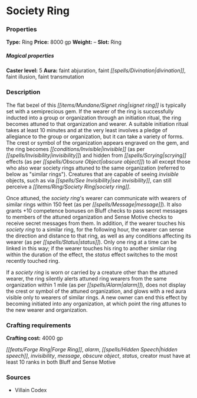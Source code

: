 ﻿---
Title: "Society Ring"
Type: "Ring"
Price: "8000 gp"
Weight: "–"
Slot: "Ring"
Caster level: "5"
Aura: "faint abjuration, faint divination, faint illusion, faint transmutation"
Description: |
  "The flat bezel of this signet ring is typically set with a semiprecious gem. If the wearer of the ring is successfully inducted into a group or organization through an initiation ritual, the ring becomes attuned to that organization and wearer. A suitable initiation ritual takes at least 10 minutes and at the very least involves a pledge of allegiance to the group or organization, but it can take a variety of forms. The crest or symbol of the organization appears engraved on the gem, and the ring becomes invisible (as per _invisibility_) and hidden from scrying effects (as per _obscure object_) to all except those who also wear _society rings_ attuned to the same organization (referred to below as "similar rings"). Creatures that are capable of seeing invisible objects, such as via _see invisibility_, can still perceive a _society ring_.
  Once attuned, the _society ring's_ wearer can communicate with wearers of similar rings within 150 feet (as per _message_). It also grants +10 competence bonuses on Bluff checks to pass secret messages to members of the attuned organization and Sense Motive checks to receive secret messages from them. In addition, if the wearer touches his _society ring_ to a similar ring, for the following hour, the wearer can sense the direction and distance to that ring, as well as any conditions affecting its wearer (as per _status_). Only one ring at a time can be linked in this way; if the wearer touches his ring to another similar ring within the duration of the effect, the _status_ effect switches to the most recently touched ring.
  If a _society ring_ is worn or carried by a creature other than the attuned wearer, the ring silently alerts attuned ring wearers from the same organization within 1 mile (as per _alarm_), does not display the crest or symbol of the attuned organization, and glows with a red aura visible only to wearers of similar rings. A new owner can end this effect by becoming initiated into any organization, at which point the ring attunes to the new wearer and organization."
Crafting cost: "4000 gp"
Sources: "['Villain Codex']"
---

# Society Ring

### Properties

**Type:** Ring **Price:** 8000 gp **Weight:** – **Slot:** Ring

##### Magical properties

**Caster level:** 5 **Aura:** faint abjuration, faint _[[spells/Divination|divination]]_, faint illusion, faint transmutation

### Description

The flat bezel of this _[[items/Mundane/Signet ring|signet ring]]_ is typically set with a semiprecious gem. If the wearer of the ring is successfully inducted into a group or organization through an initiation ritual, the ring becomes attuned to that organization and wearer. A suitable initiation ritual takes at least 10 minutes and at the very least involves a pledge of allegiance to the group or organization, but it can take a variety of forms. The crest or symbol of the organization appears engraved on the gem, and the ring becomes _[[conditions/Invisible|invisible]]_ (as per _[[spells/Invisibility|invisibility]]_) and hidden from _[[spells/Scrying|scrying]]_ effects (as per _[[spells/Obscure Object|obscure object]]_) to all except those who also wear society rings attuned to the same organization (referred to below as "similar rings"). Creatures that are capable of seeing _invisible_ objects, such as via _[[spells/See Invisibility|see invisibility]]_, can still perceive a _[[items/Ring/Society Ring|society ring]]_.

Once attuned, the _society ring_'s wearer can communicate with wearers of similar rings within 150 feet (as per _[[spells/Message|message]]_). It also grants +10 competence bonuses on Bluff checks to pass secret messages to members of the attuned organization and Sense Motive checks to receive secret messages from them. In addition, if the wearer touches his _society ring_ to a similar ring, for the following hour, the wearer can sense the direction and distance to that ring, as well as any conditions affecting its wearer (as per _[[spells/Status|status]]_). Only one ring at a time can be linked in this way; if the wearer touches his ring to another similar ring within the duration of the effect, the _status_ effect switches to the most recently touched ring.

If a _society ring_ is worn or carried by a creature other than the attuned wearer, the ring silently alerts attuned ring wearers from the same organization within 1 mile (as per _[[spells/Alarm|alarm]]_), does not display the crest or symbol of the attuned organization, and glows with a red aura visible only to wearers of similar rings. A new owner can end this effect by becoming initiated into any organization, at which point the ring attunes to the new wearer and organization.

### Crafting requirements

**Crafting cost:** 4000 gp

_[[feats/Forge Ring|Forge Ring]]_, _alarm_, _[[spells/Hidden Speech|hidden speech]]_, _invisibility_, _message_, _obscure object_, _status_, creator must have at least 10 ranks in both Bluff and Sense Motive

### Sources

* Villain Codex